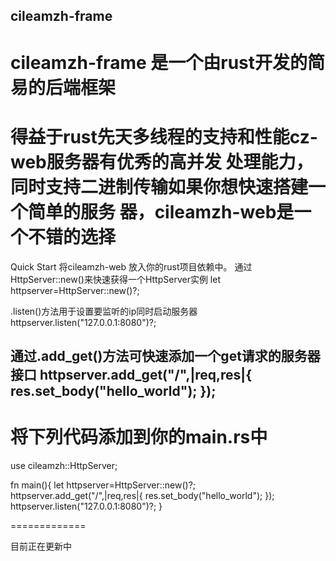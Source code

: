 cileamzh-frame
--------------------------
cileamzh-frame 是一个由rust开发的简易的后端框架
===========================================
得益于rust先天多线程的支持和性能cz-web服务器有优秀的高并发
处理能力，同时支持二进制传输如果你想快速搭建一个简单的服务
器，cileamzh-web是一个不错的选择
===============================
Quick Start
将cileamzh-web 放入你的rust项目依赖中。
通过HttpServer::new()来快速获得一个HttpServer实例
let httpserver=HttpServer::new()?;

.listen()方法用于设置要监听的ip同时启动服务器
httpserver.listen("127.0.0.1:8080")?;

通过.add_get()方法可快速添加一个get请求的服务器接口
httpserver.add_get("/",|req,res|{
    res.set_body("hello_world");
});
-----------------
将下列代码添加到你的main.rs中
=======================
use cileamzh::HttpServer;

fn main(){
    let httpserver=HttpServer::new()?;
    httpserver.add_get("/",|req,res|{
    res.set_body("hello_world");
});
    httpserver.listen("127.0.0.1:8080")?;
}

=============

目前正在更新中